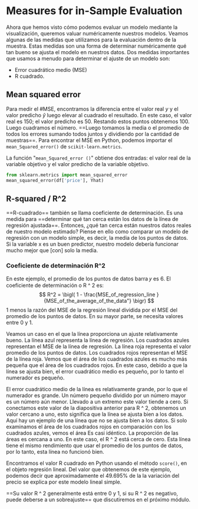 # Measures for in-Sample Evaluation
Ahora que hemos visto cómo podemos evaluar un modelo mediante la visualización, queremos valuar numéricamente nuestros modelos.
Veamos algunas de las medidas que utilizamos para la evaluación dentro de la muestra.
Estas medidas son una forma de determinar numéricamente qué tan bueno se ajusta el modelo en nuestros datos.
Dos medidas importantes que usamos a menudo para determinar el ajuste de un modelo son: 
- Error cuadrático medio (MSE)
- R cuadrado.

## Mean squared error
Para medir el #MSE, encontramos la diferencia entre el valor real $y$ y el valor predicho $\hat{y}$ luego elevar al cuadrado el resultado.
En este caso, el valor real es 150; el valor predicho es 50. Restando estos puntos obtenemos 100.
Luego cuadramos el número.
==Luego tomamos la media o el promedio de todos los errores sumando todos juntos y dividiendo por la cantidad de muestras==.
Para encontrar el MSE en Python, podemos importar el `mean_Squared_error()` de `scikit-learn.metrics`.

La función "`mean_Squared_error ()`" obtiene dos entradas: el valor real de la variable objetivo y el valor predicho de la variable objetivo.
```py
from sklearn.metrics import mean_squared_error
mean_squared_error(df['price'], Yhat)
```

## R-squared / R^2
==R-cuadrado== también se llama coeficiente de determinación. Es una medida para ==determinar qué tan cerca están los datos de la línea de regresión ajustada==. Entonces, ¿qué tan cerca están nuestros datos reales de nuestro modelo estimado?
Piense en ello como comparar un modelo de regresión con un modelo simple, es decir, la media de los puntos de datos. Si la variable x es un buen predictor, nuestro modelo debería funcionar mucho mejor que
[con] solo la media.

### Coeficiente de determinación R^2
En este ejemplo, el promedio de los puntos de datos barra 𝑦  es 6.
El coeficiente de determinación o R ^ 2 es:
$$
R^2 = \bigl( 1 - \frac{MSE_of_regression_line }{MSE_of_the_average_of_the_data"} \bigr)
$$
1 menos la razón del MSE de la regresión lineal dividida por el MSE del promedio de los puntos de datos. En su mayor parte, se necesita
valores entre 0 y 1.

Veamos un caso en el que la línea proporciona un ajuste relativamente bueno.
La línea azul representa la línea de regresión.
Los cuadrados azules representan el MSE de la línea de regresión.
La línea roja representa el valor promedio de los puntos de datos.
Los cuadrados rojos representan el MSE de la línea roja.
Vemos que el área de los cuadrados azules es mucho más pequeña que el área de los cuadrados rojos.
En este caso, debido a que la línea se ajusta bien, el error cuadrático medio es pequeño, por lo tanto el numerador es pequeño.

El error cuadrático medio de la línea es relativamente grande, por lo que el numerador es grande.
Un número pequeño dividido por un número mayor es un número aún menor. 
Llevado a un extremo este valor tiende a cero.
Si conectamos este valor de la diapositiva anterior para R ^ 2, obtenemos un valor cercano a uno, esto significa que la línea se ajusta bien a los datos. Aquí hay un ejemplo de una línea que no se ajusta bien a los datos.
Si solo examinamos el área de los cuadrados rojos en comparación con los cuadrados azules, vemos el área
Es casi idéntico.
La proporción de las áreas es cercana a uno.
En este caso, el R ^ 2 está cerca de cero.
Esta línea tiene el mismo rendimiento que usar el promedio de los puntos de datos, por lo tanto, esta línea no funcionó bien.

Encontramos el valor R cuadrado en Python usando el método `score()`, en el objeto regresión lineal.
Del valor que obtenemos de este ejemplo, podemos decir que aproximadamente el 49.695% de la la variación del precio se explica por este modelo lineal simple.

==Su valor R ^ 2 generalmente está entre 0 y 1, si su R ^ 2 es negativo, puede deberse a un sobreajuste== que discutiremos en el próximo módulo.

